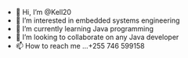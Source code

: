 - 👋 Hi, I’m @Kell20
- 👀 I’m interested in embedded systems engineering 
- 🌱 I’m currently learning Java programming 
- 💞️ I’m looking to collaborate on any Java developer
- 📫 How to reach me ...+255 746 599158

<!---
Kell20/Kell20 is a ✨ special ✨ repository because its `README.md` (this file) appears on your GitHub profile.
You can click the Preview link to take a look at your changes.
--->
